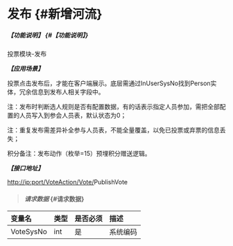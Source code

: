 # 发布 {#新增河流}

##### _【功能说明】_ {#【功能说明】}

投票模块-发布

_**【应用场景】**_

投票点击发布后，才能在客户端展示。底层需通过InUserSysNo找到Person实体，冗余信息到发布人相关字段中。

注：发布时判断选人规则是否有配置数据，有的话表示指定人员参加，需把全部配置的人员写入到参会人员表，默认状态为0；

注：重复发布需差异补全参与人员表，不能全量覆盖，以免已投票或弃票的信息丢失；

积分备注：发布动作（枚举=15）预埋积分赠送逻辑。

_**【接口地址】**_

[http://ip:port/VoteAction/Vote/](http://ip:port/HMAction/River/AddRiver)PublishVote

> #### _请求数据_ {#请求数据}

| 变量名 | 类型 | 是否必须 | 描述 |
| :--- | :--- | :--- | :--- |
| VoteSysNo | int | 是 | 系统编码 |




